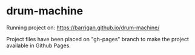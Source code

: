 # drum-machine

Running project on:
https://barrigan.github.io/drum-machine/

Project files have been placed on "gh-pages" branch to make the project available in Github Pages.
